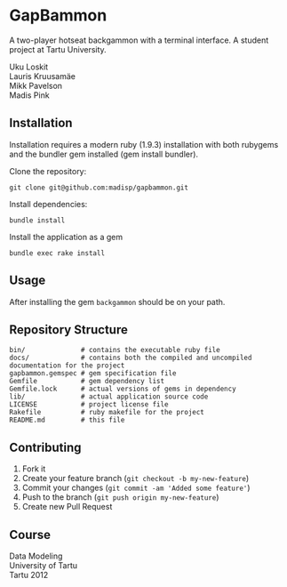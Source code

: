 # GapBammon

A two-player hotseat backgammon with a terminal interface.
A student project at Tartu University.

Uku Loskit  
Lauris Kruusamäe  
Mikk Pavelson  
Madis Pink  

## Installation

Installation requires a modern ruby (1.9.3) installation with both rubygems
and the bundler gem installed (gem install bundler).

Clone the repository:

	git clone git@github.com:madisp/gapbammon.git

Install dependencies:

	bundle install

Install the application as a gem

	bundle exec rake install

## Usage

After installing the gem `backgammon` should be on your path.

## Repository Structure

	bin/              # contains the executable ruby file
	docs/             # contains both the compiled and uncompiled documentation for the project
	gapbammon.gemspec # gem specification file
	Gemfile           # gem dependency list
	Gemfile.lock      # actual versions of gems in dependency
	lib/              # actual application source code
	LICENSE           # project license file
	Rakefile          # ruby makefile for the project
	README.md         # this file

## Contributing

1. Fork it
2. Create your feature branch (`git checkout -b my-new-feature`)
3. Commit your changes (`git commit -am 'Added some feature'`)
4. Push to the branch (`git push origin my-new-feature`)
5. Create new Pull Request

## Course

Data Modeling  
University of Tartu  
Tartu 2012
